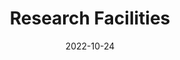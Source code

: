 ---
title: Research Facilities
date: 2022-10-24

type: landing

sections:

  - block: slider
    content:
      slides:
      - title: '<span style="color: #000;"><em>i-BRAIN</em> Nanofab Facilities</span>'
        content: 
          '<span style="color: #000; font-size: 10px;">i-BRAIN encompasses advanced research laboratories, unique nanofabrication facilities and a positive, interdisciplinary culture designed to create a globally influential innovation hub that leverages resources across science, engineering and medicine to create disruptive BCI technologies and the uniquely trained young talent that drive translation and commercialization to treat human brain diseases.</span>'

        align: left
        background:
          image:
            filename: facility_2_sub.png
            filters:
              brightness: 1.0
          position: center
          color: '#fff'
    design:
      # Slide height is automatic unless you force a specific height (e.g. '400px')
      slide_height: '500px'
      is_fullscreen: false
      # Automatically transition through slides?
      loop: false
      # Duration of transition between slides (in ms)
      interval: 2000
      # Custom CSS for text color
      css_style: |
        .hero-title, .hero-lead {
          color: #000 !important;
        }

  - block: hero
    content:
      title: State-of-the-Art Research Facilities
      text: |
        Our laboratory is equipped with cutting-edge instruments and facilities to support world-class research in brain-computer interfaces, nanoelectronics, and bioelectronics.
      image:
        filename: facility_overall.png
    design:
      spacing:
        padding: ['40px', '0', '40px', '0']

  - block: markdown
    content:
      title: Equipment Inventory
      subtitle: 
      text: |
        ## Nanofabrication & Cleanroom
        
        <div class="d-flex justify-content-center" style="position: relative; display: inline-block;">
          {{< figure src="nanofab_layout.png" alt="Nanofabrication Layout" id="nanofab-image" >}}
          
          <!-- 透明覆盖层用于点击检测 -->
          <div class="click-overlay" style="position: absolute; top: 0; left: 0; width: 100%; height: 100%; z-index: 10; pointer-events: none;">
            <a href="./ebl/" class="ebl-area" style="position: absolute; left: 184px; top: 273px; width: 545px; height: 152px; cursor: pointer; pointer-events: all; background: rgba(255,0,0,0.1); border: 2px solid rgba(255,0,0,0.3); display: block; text-decoration: none;" title="点击查看 Electron Beam Lithography 详情"></a>
          </div>
        </div>
        
        <!-- 设施导航栏 -->
        <div class="facility-navbar" style="background: linear-gradient(135deg, #8B1538, #A91B47); margin-top: 20px; border-radius: 8px; overflow: hidden; box-shadow: 0 4px 8px rgba(0,0,0,0.2);">
          <div class="d-flex justify-content-center flex-wrap">
            <button class="nav-btn" data-target="overview" style="background: transparent; border: none; color: white; padding: 12px 20px; cursor: pointer; transition: all 0.3s; border-right: 1px solid rgba(255,255,255,0.2); font-weight: 500;" onmouseover="this.style.background='rgba(255,255,255,0.1)'" onmouseout="this.style.background='transparent'">Overview</button>
            <button class="nav-btn" data-target="lithography" style="background: transparent; border: none; color: white; padding: 12px 20px; cursor: pointer; transition: all 0.3s; border-right: 1px solid rgba(255,255,255,0.2); font-weight: 500;" onmouseover="this.style.background='rgba(255,255,255,0.1)'" onmouseout="this.style.background='transparent'">Lithography</button>
            <button class="nav-btn" data-target="deposition" style="background: transparent; border: none; color: white; padding: 12px 20px; cursor: pointer; transition: all 0.3s; border-right: 1px solid rgba(255,255,255,0.2); font-weight: 500;" onmouseover="this.style.background='rgba(255,255,255,0.1)'" onmouseout="this.style.background='transparent'">Thin Film Deposition</button>
            <button class="nav-btn" data-target="etching" style="background: transparent; border: none; color: white; padding: 12px 20px; cursor: pointer; transition: all 0.3s; border-right: 1px solid rgba(255,255,255,0.2); font-weight: 500;" onmouseover="this.style.background='rgba(255,255,255,0.1)'" onmouseout="this.style.background='transparent'">Etching</button>
            <button class="nav-btn" data-target="metrology" style="background: transparent; border: none; color: white; padding: 12px 20px; cursor: pointer; transition: all 0.3s; border-right: 1px solid rgba(255,255,255,0.2); font-weight: 500;" onmouseover="this.style.background='rgba(255,255,255,0.1)'" onmouseout="this.style.background='transparent'">Metrology and Backend</button>
            <button class="nav-btn" data-target="other" style="background: transparent; border: none; color: white; padding: 12px 20px; cursor: pointer; transition: all 0.3s; font-weight: 500;" onmouseover="this.style.background='rgba(255,255,255,0.1)'" onmouseout="this.style.background='transparent'">Other Facilities</button>
          </div>
        </div>
        
        <!-- 内容展示区域 -->
        <div class="facility-content" style="margin-top: 20px; padding: 20px; background: #f8f9fa; border-radius: 8px; min-height: 200px;">
          <div id="overview" class="content-panel" style="display: block;">
            <h3 style="color: #8B1538; margin-bottom: 15px;">🏢 设施概览</h3>
            <p>我们的纳米加工洁净室配备了完整的微纳制造工艺链，包括光刻、薄膜沉积、刻蚀、计量检测等关键工艺设备。</p>
            <div class="row mt-3">
              <div class="col-md-6">
                <h5>🔬 主要工艺能力</h5>
                <ul>
                  <li>电子束光刻 (EBL)</li>
                  <li>紫外光刻 (UV Lithography)</li>
                  <li>物理气相沉积 (PVD)</li>
                  <li>化学气相沉积 (CVD)</li>
                </ul>
              </div>
              <div class="col-md-6">
                <h5>📏 技术指标</h5>
                <ul>
                  <li>最小线宽: 8nm</li>
                  <li>套刻精度: ±10nm</li>
                  <li>洁净度: Class 100</li>
                  <li>温湿度控制: ±0.1°C, ±1%RH</li>
                </ul>
              </div>
            </div>
          </div>
          
          <div id="lithography" class="content-panel" style="display: none;">
            <h3 style="color: #8B1538; margin-bottom: 15px;">🔬 光刻工艺</h3>
            <div class="row">
              <div class="col-md-8">
                <h5>电子束光刻 (EBL)</h5>
                <p>高精度电子束光刻系统，支持纳米级图形制备。</p>
                <ul>
                  <li><strong>电子枪类型:</strong> Schottky Field Emission</li>
                  <li><strong>加速电压:</strong> 50kV</li>
                  <li><strong>分辨率:</strong> 8nm</li>
                  <li><strong>电流范围:</strong> 100pA - 100nA</li>
                  <li><strong>样品尺寸:</strong> 最大300mm</li>
                </ul>
                <a href="./ebl/" class="btn" style="background: #8B1538; color: white; padding: 8px 16px; text-decoration: none; border-radius: 4px; margin-top: 10px; display: inline-block;">查看详细规格 →</a>
              </div>
              <div class="col-md-4">
                <div style="background: #e9ecef; padding: 15px; border-radius: 8px; text-align: center;">
                  <h6>工艺流程</h6>
                  <p style="font-size: 0.9em; margin: 0;">样品准备 → 胶膜涂覆 → 曝光 → 显影 → 检测</p>
                </div>
              </div>
            </div>
          </div>
          
          <div id="deposition" class="content-panel" style="display: none;">
            <h3 style="color: #8B1538; margin-bottom: 15px;">🎯 薄膜沉积</h3>
            <p>提供多种薄膜沉积工艺，满足不同材料和厚度需求。</p>
            <div class="row">
              <div class="col-md-6">
                <h5>物理气相沉积 (PVD)</h5>
                <ul>
                  <li>溅射沉积</li>
                  <li>电子束蒸发</li>
                  <li>热蒸发</li>
                </ul>
              </div>
              <div class="col-md-6">
                <h5>化学气相沉积 (CVD)</h5>
                <ul>
                  <li>等离子体增强CVD</li>
                  <li>低压CVD</li>
                  <li>原子层沉积 (ALD)</li>
                </ul>
              </div>
            </div>
          </div>
          
          <div id="etching" class="content-panel" style="display: none;">
            <h3 style="color: #8B1538; margin-bottom: 15px;">⚡ 刻蚀工艺</h3>
            <p>精密刻蚀设备，支持各种材料的图形转移。</p>
            <ul>
              <li><strong>干法刻蚀:</strong> RIE, ICP-RIE, 深硅刻蚀</li>
              <li><strong>湿法刻蚀:</strong> 各种化学刻蚀液</li>
              <li><strong>刻蚀精度:</strong> ±5nm</li>
              <li><strong>深宽比:</strong> 最高50:1</li>
            </ul>
          </div>
          
          <div id="metrology" class="content-panel" style="display: none;">
            <h3 style="color: #8B1538; margin-bottom: 15px;">📊 计量检测</h3>
            <p>完善的计量检测设备，确保工艺质量和产品可靠性。</p>
            <div class="row">
              <div class="col-md-6">
                <h5>形貌检测</h5>
                <ul>
                  <li>扫描电子显微镜 (SEM)</li>
                  <li>原子力显微镜 (AFM)</li>
                  <li>光学显微镜</li>
                </ul>
              </div>
              <div class="col-md-6">
                <h5>电学测试</h5>
                <ul>
                  <li>探针台测试</li>
                  <li>参数分析仪</li>
                  <li>网络分析仪</li>
                </ul>
              </div>
            </div>
          </div>
          
          <div id="other" class="content-panel" style="display: none;">
            <h3 style="color: #8B1538; margin-bottom: 15px;">🔧 其他设施</h3>
            <p>配套的辅助设施和特殊工艺设备。</p>
            <ul>
              <li><strong>清洗设备:</strong> 超声波清洗、等离子体清洗</li>
              <li><strong>烘烤设备:</strong> 热板、烘箱、快速退火炉</li>
              <li><strong>存储设施:</strong> 氮气柜、真空存储</li>
              <li><strong>安全设施:</strong> 化学品柜、废液处理</li>
            </ul>
          </div>
        </div>
        
        <script>
        document.addEventListener('DOMContentLoaded', function() {
          const navButtons = document.querySelectorAll('.nav-btn');
          const contentPanels = document.querySelectorAll('.content-panel');
          
          navButtons.forEach(button => {
            button.addEventListener('click', function() {
              const target = this.getAttribute('data-target');
              
              // 移除所有按钮的激活状态
              navButtons.forEach(btn => {
                btn.style.background = 'transparent';
                btn.style.fontWeight = '500';
              });
              
              // 激活当前按钮
              this.style.background = 'rgba(255,255,255,0.2)';
              this.style.fontWeight = '600';
              
              // 隐藏所有内容面板
              contentPanels.forEach(panel => {
                panel.style.display = 'none';
              });
              
              // 显示目标内容面板
              const targetPanel = document.getElementById(target);
              if (targetPanel) {
                targetPanel.style.display = 'block';
              }
            });
          });
        });
        </script>
        
        #### 电子束光刻 (EBL)
        - **电子枪类型：** Schottky Field Emission, Gaussian beam shape
        - **加速电压：** 50 kV
        - **束流范围：** 100 pA – 100 nA
            - **分辨率：** 8 nm  
            - **套刻精度：** ±10 nm  
            - **拼接精度：** ±10 nm  
            - **最大曝光场：**  
                - 2000 μm @ 25 kV  
                - 1000 μm @ 50 kV  
            - **最大样品尺寸：** 200 mm  


        - **Maskless Aligner:**
            - **最大样品尺寸：** 300 mm / 12 inch  
            - **最大曝光面积：** 290 mm × 290 mm  
            - **分辨率：** ≤600 nm  
            - **套刻精度：** 500 nm @ 200 mm  
            - **光源：** 375 nm / 405 nm 

        
        ## Mask Aligner Specifications

        - **Automation:** Mechanical semi-automatic transfer, automatic alignment, and automatic exposure  
        - **Exposure Area:** 210 × 210 mm  
        - **Illumination Uniformity:** ≤ 4%  
        - **UV Beam Angle:** ≤ 2°  
        - **UV Central Wavelengths:** 365 / 405 / 435 nm  
        - **Gap Adjustment:** 0 – ≥ 1000 µm, adjustable  
        - **Alignment Accuracy:**  
          - Front-side alignment: ≤ ±1 µm  
          - Backside alignment: ≤ ±2 µm (with infrared alignment capability)  
        - **Exposure Modes:**  
          - Contact/vacuum exposure: ≤ 1 µm  
          - Proximity exposure gap: 10 µm ± 3 µm  
          - Modes: Hard contact (vacuum), soft contact, proximity exposure  
        - **Pre-Alignment System:**  
          - Image recognition and automatic rotation system with pre-alignment stage  
          - Rotation angle range: ≥ ±180°  
          - Rotation accuracy: ≤ 0.01°  
        - **Automatic Alignment System:**  
          - Includes UVW alignment stage and air-bearing auto-leveling system  
          - Alignment range (X, Y): ≥ ±5 mm  
          - Rotation angle adjustment: ≥ ±3°  
          - Microscopes (top and bottom) with two sets of lenses each, controlled by XYZ motorized stages  
        - **Mask Sizes Supported:** 9" × 9", 7" × 7", 6" × 6", 5" × 5"  
        - **Substrate Sizes Supported:** 8", 6", 5", 4", 3"  
        - **Alignment Stage Z-axis Movement:** ≥ ±25 mm, with three-point air-bearing leveling  

        ## E-Beam Evaporator System Specifications

        - **Maximum Wafer Size:** 200 mm / 8 inch  
        - **Substrate Temperature:** Up to 80°C  
        - **Film Uniformity:** ±2% @ 8 inch  
        - **Crucibles:** 6 crucibles, 25 cc each  
        - **Power Supply:** 10 kW  
        - **Electron Beam High Voltage:** 10 kV  
        - **Maximum Beam Current:** 1000 mA  
        - **Photolithography** - Maskless Aligner
          - UV exposure system with contact and proximity modes
          - Minimum feature size: 1 μm

        ### **Etching & Deposition**
        - **Reactive Ion Etching (RIE)** - Oxford Plasmalab 80 Plus
          - Anisotropic dry etching for silicon, III-V semiconductors
          - Multiple gas chemistry options
        
        - **Chemical Vapor Deposition (CVD)** - Aixtron 200/4 RF-S
          - Metal-organic CVD for III-V nanowire growth
          - Temperature range: 400-800°C
        
        - **Atomic Layer Deposition (ALD)** - Cambridge NanoTech Savannah S100
          - Conformal thin film deposition
          - Thickness control: < 1 Å precision
        
        ---
    design:
      columns: '1'

  

  # - block: markdown
  #   content:
  #     title: Visit Our Facilities
  #     subtitle: Schedule a tour or discuss collaboration opportunities
  #     text: |
  #       <div style="text-align: center; padding: 40px; background: linear-gradient(135deg, #28a745 0%, #20c997 100%); border-radius: 10px; color: white; margin: 20px 0;">
  #         <h3 style="color: white; margin-bottom: 20px;">Interested in Our Facilities?</h3>
  #         <p style="font-size: 18px; margin-bottom: 30px;">Schedule a facility tour or discuss potential collaborations with our team.</p>
  #         <div style="display: flex; justify-content: center; gap: 20px; flex-wrap: wrap;">
  #           <a href="../contact/" style="background: white; color: #28a745; padding: 15px 30px; border-radius: 5px; text-decoration: none; font-weight: bold; display: inline-block;">Contact Us</a>
  #           <a href="mailto:facilities@ibrain-lab.com" style="background: rgba(255,255,255,0.2); color: white; padding: 15px 30px; border-radius: 5px; text-decoration: none; font-weight: bold; display: inline-block; border: 2px solid white;">Schedule Tour</a>
  #         </div>
  #       </div>
  #   design:
  #     columns: '1'
---